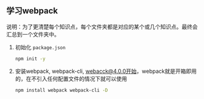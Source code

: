 ## 学习webpack

说明：为了更清楚每个知识点，每个文件夹都是对应的某个或几个知识点。最终会汇总到一个文件夹中。

1. 初始化 `package.json`
    ```bash
    npm init -y
    ```


2. 安装webpack, webpack-cli, webacck@4.0.0开始，webpack就是开箱即用的，在不引入任何配置文件的情况下就可以使用
    ```bash
    npm install webpack webpack-cli -D
    ```